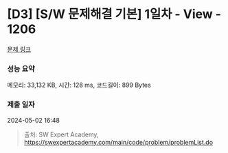 # [D3] [S/W 문제해결 기본] 1일차 - View - 1206 

[문제 링크](https://swexpertacademy.com/main/code/problem/problemDetail.do?contestProbId=AV134DPqAA8CFAYh) 

### 성능 요약

메모리: 33,132 KB, 시간: 128 ms, 코드길이: 899 Bytes

### 제출 일자

2024-05-02 16:48



> 출처: SW Expert Academy, https://swexpertacademy.com/main/code/problem/problemList.do